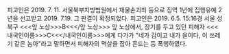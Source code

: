 피고인은 2019. 7. 11. 서울북부지방법원에서 재물손괴죄 등으로 징역 1년에 집행유예 2년을 선고받고 2019. 7.19. 그 판결이 확정되었다.
피고인은 2019. 6.5. 15:16경 서울 성북구 <<<앞 노상>>>B<<</앞 노상>>> 앞 노상에서, 장기를 두고 있던 피해자 <<<내국인이름>>>C<<</내국인이름>>>에게 다가가 "네가 갑이고 내가 을이다, 이 쓰레기 같은 놈아"라고 말하면서 피해자의 멱살을 잡아 흔드는 등 폭행하였다.